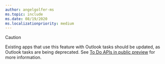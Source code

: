 ```yaml
---
author: angelgolfer-ms
ms.topic: include
ms.date: 08/19/2020
ms.localizationpriority: medium
---
```


<!-- markdownlint-disable MD041-->

> [!CAUTION]
> Existing apps that use this feature with Outlook tasks should be updated, as Outlook tasks are being deprecated. See [To Do APIs in public preview](https://developer.microsoft.com/graph/blogs/the-new-improved-microsoft-graph-to-do-apis-are-now-in-public-preview/) for more information.
